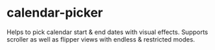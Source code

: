 calendar-picker
===============

Helps to pick calendar start &amp; end dates with visual effects. Supports scroller as well as flipper views with endless &amp; restricted modes. 
